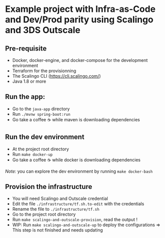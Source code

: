 # Example project with Infra-as-Code and Dev/Prod parity using Scalingo and 3DS Outscale

## Pre-requisite

- Docker, docker-engine, and docker-compose for the development environment
- Terraform for the provisionning
- The Scalingo CLI (https://cli.scalingo.com/)
- Java 1.8 or more

## Run the app:

- Go to the `java-app` directory
- Run `./mvnw spring-boot:run`
- Go take a coffee ☕️ while maven is downloading dependencies

## Run the dev environment

- At the project root directory
- Run `make docker-up`
- Go take a coffee ☕️ while docker is downloading dependencies

*Note:* you can explore the dev environment by running `make docker-bash`

## Provision the infrastructure

- You will need Scalingo and Outscale credential  
- Edit the file `./infrastructure/tf.sh.to-edit` with the credentials
- Rename the file to `./infrastructure/tf.sh`
- Go to the project root directory
- Run `make scalingo-and-outscale-provision`, read the output !
- WIP: Run `make scalingo-and-outscale-up` to deploy the configurations => This step is not finished and needs updating

